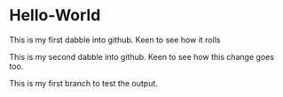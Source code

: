 # Hello-World

This is my first dabble into github.  Keen to see how it rolls

This is my second dabble into github.  Keen to see how this change goes too.

This is my first branch to test the output.
